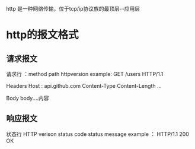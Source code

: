 http 是一种网络传输，位于tcp/ip协议族的最顶层--应用层



# http的报文格式

## 请求报文

请求行 ：method    path  httpversion     example: GET   /users   HTTP/1.1

Headers  Host : api.github.com   Content-Type  Content-Length   ...

Body   body....内容

## 响应报文

状态行   HTTP verison   status code   status message  example ： HTTP/1.1   200   OK

